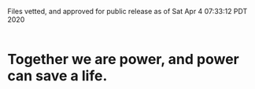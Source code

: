 Files vetted, and approved for public release as of Sat Apr  4 07:33:12 PDT 2020<br><br><h1>Together we are power, and power can save a life.</h1>
